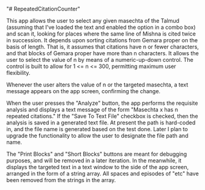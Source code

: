"# RepeatedCitationCounter"

This app allows the user to select any given masechta of the Talmud (assuming that I've loaded the text and enabled the option in a combo box) and scan it, looking for places where the same line of Mishna is cited twice in succession.  It depends upon sorting citations from Gemara proper on the basis of length.  That is, it assumes that citations have n or fewer characters, and that blocks of Gemara proper have more than n characters. It allows the user to select the value of n by means of a numeric-up-down control.  The control is built to allow for 1 <= n <= 300, permitting maximum user flexibility.

Whenever the user alters the value of n or the targeted masechta, a text message appears on the app screen, confirming the change.

When the user presses the "Analyze" button, the app performs the requisite analysis and displays a text message of the form "Masechta x has n repeated citations."  If the "Save To Text File" checkbox is checked, then the analysis is saved in a generated text file.  At present the path is hard-coded in, and the file name is generated based on the test done.  Later I plan to upgrade the functionality to allow the user to designate the file path and name.

The "Print Blocks" and "Short Blocks" buttons are meant for debugging purposes, and will be removed in a later iteration. In the meanwhile, it displays the targeted text in a text window to the side of the app screen, arranged in the form of a string array.  All spaces and episodes of "etc" have been removed from the strings in the array.
